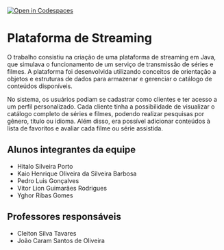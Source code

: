 [![Open in Codespaces](https://classroom.github.com/assets/launch-codespace-7f7980b617ed060a017424585567c406b6ee15c891e84e1186181d67ecf80aa0.svg)](https://classroom.github.com/open-in-codespaces?assignment_repo_id=10848584)

# Plataforma de Streaming


O trabalho consistiu na criação de uma plataforma de streaming em Java, que simulava o funcionamento de um serviço de transmissão de séries e filmes. A plataforma foi desenvolvida utilizando conceitos de orientação a objetos e estruturas de dados para armazenar e gerenciar o catálogo de conteúdos disponíveis.

No sistema, os usuários podiam se cadastrar como clientes e ter acesso a um perfil personalizado. Cada cliente tinha a possibilidade de visualizar o catálogo completo de séries e filmes, podendo realizar pesquisas por gênero, título ou idioma. Além disso, era possível adicionar conteúdos à lista de favoritos e avaliar cada filme ou série assistida.

## Alunos integrantes da equipe

- Hitalo Silveira Porto
- Kaio Henrique Oliveira da Silveira Barbosa
- Pedro Luis Gonçalves
- Vítor Lion Guimarães Rodrigues
- Yghor Ribas Gomes

## Professores responsáveis

- Cleiton Silva Tavares
- João Caram Santos de Oliveira
